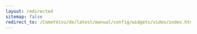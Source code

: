 ```yaml
---
layout: redirected
sitemap: false
redirect_to: /CometVisu/de/latest/manual/config/widgets/video/index.html
---
```



